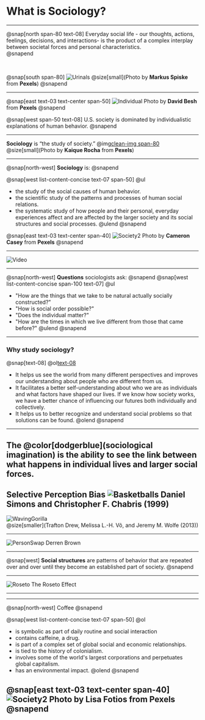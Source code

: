 
# What is Sociology?

---
@snap[north span-80 text-08]
Everyday social life - our thoughts, actions, feelings, decisions, and interactions- is the product of a complex interplay between societal forces and personal characteristics.  
@snapend

<br>

@snap[south span-80]
![Urinals](https://raw.githubusercontent.com/bmcphail05/2-WhatIsSoc/master/urinals.jpg)
@size[small](Photo by **Markus Spiske** from **Pexels**)
@snapend

---

@snap[east text-03 text-center span-50]
![Individual](https://raw.githubusercontent.com/bmcphail05/2-WhatIsSoc/master/individual.jpg)
Photo by **David Besh** from **Pexels**
@snapend

@snap[west span-50 text-08]
U.S. society is dominated by individualistic explanations of human behavior.
@snapend

---
**Sociology** is “the study of society.”
@img[clean-img span-80](https://raw.githubusercontent.com/bmcphail05/2-WhatIsSoc/master/society.jpg)  
@size[small](Photo by **Kaique Rocha** from **Pexels**)

---
@snap[north-west]
**Sociology** is:
@snapend

@snap[west list-content-concise text-07 span-50]
@ul[](false)
- the study of the social causes of human behavior.  
- the scientific study of the patterns and processes of human social relations.  
- the systematic study of how people and their personal, everyday experiences affect and are affected by the larger society and its social structures and social processes.
@ulend
@snapend

@snap[east text-03 text-center span-40]
![Society2](https://raw.githubusercontent.com/bmcphail05/2-WhatIsSoc/master/society2.jpg)
Photo by **Cameron Casey** from **Pexels**
@snapend

---

![Video](https://www.youtube.com/embed/ADvDhkcE9Rs)

---
@snap[north-west]
**Questions** sociologists ask:
@snapend
@snap[west list-content-concise span-100 text-07]
@ul[](false)
- "How are the things that we take to be natural actually socially constructed?"
- "How is social order possible?"
- "Does the individual matter?"
- "How are the times in which we live different from those that came before?"
@ulend
@snapend

---
### Why study sociology?
@snap[text-08]
@ol[text-08](false)
- It helps us see the world from many different perspectives and improves our understanding about people who are different from us.
- It facilitates a better self-understanding about who we are as individuals and what factors have shaped our lives. If we know how society works, we have a better chance of influencing our futures both individually and collectively.
- It helps us to better recognize and understand social problems so that solutions can be found.
@olend
@snapend
---
The @color[dodgerblue](sociological imagination) is the ability to see the link between what happens in individual lives and larger social forces.
---
**Selective Perception Bias**
![Basketballs](https://www.youtube.com/embed/vJG698U2Mvo)
Daniel Simons and Christopher F. Chabris (1999)
---

![WavingGorilla](https://raw.githubusercontent.com/bmcphail05/2-WhatIsSoc/master/wavinggorilla.png)  
@size[smaller](Trafton Drew, Melissa L.-H. Võ, and Jeremy M. Wolfe (2013))

---
![PersonSwap](https://www.youtube.com/embed/vBPG_OBgTWg)
Derren Brown

---
@snap[west]
**Social structures** are patterns of behavior that are repeated over and over until they become an established part of society.
@snapend

---
![Roseto](https://www.youtube.com/embed/dC65tHjdpGg)
The Roseto Effect

---

---
@snap[north-west]
Coffee
@snapend

@snap[west list-content-concise text-07 span-50]
@ol[](false)
- is symbolic as part of daily routine and social interaction  
- contains caffeine, a drug.  
- is part of a complex set of global social and economic relationships.
- is tied to the history of colonialism.
- involves some of the world's largest corporations and perpetuates global capitalism.
- has an environmental impact.
@olend
@snapend

@snap[east text-03 text-center span-40]
![Society2](https://raw.githubusercontent.com/bmcphail05/2-WhatIsSoc/master/starbucks.jpg)
Photo by **Lisa Fotios** from **Pexels**
@snapend
---
